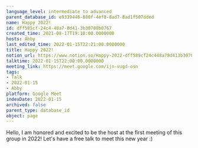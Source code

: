 ```yaml
---
language_level: intermediate to advanced
parent_database_id: e9339446-880f-4ef0-8ad7-8ad1f507dded
name: Happy 2022!
id: dff585cf-24c4-48a7-8d41-3b30708b0767
created_time: 2021-08-17T19:10:00.0000000
hosts: Abby
last_edited_time: 2022-01-15T22:21:00.0000000
title: Happy 2022!
notion_url: https://www.notion.so/Happy-2022-dff585cf24c448a78d413b30708b0767
talktime: 2022-01-15T22:00:00.0000000
meeting_link: https://meet.google.com/ijn-vugd-osn
tags:
- Talk
- 2022-01-15
- Abby
platform: Google Meet
indexDate: 2022-01-15
archived: false
parent_type: database_id
object: page
---
```


Hello, I am honored and excited to be the host at the first meeting of this group in 2022! Let's have a free talk to meet this new year :)





